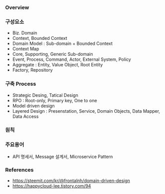 ### Overview


### 구성요소
- Biz. Domain
- Context, Bounded Context
- Domain Model : Sub-domain + Bounded Context
- Context Map
- Core, Supporting, Generic Sub-domain
- Event, Process, Command, Actor, External System, Policy
- Aggregate : Entity, Value Object, Root Entity
- Factory, Repository

### 구축 Process
- Strategic Desing, Tatical Design
- RPO : Root-only, Primary key, One to one
- Model driven design
- Layered Design : Presenstation, Service, Domain Objects, Data Mapper, Data Access

### 원칙


### 주요용어
- API 명세서, Message 설계서, Microservice Pattern

### References
- https://steemit.com/kr/@frontalnh/domain-driven-design
- https://happycloud-lee.tistory.com/94
